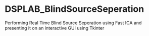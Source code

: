 # DSPLAB_BlindSourceSeperation
Performing Real Time Blind Source Seperation using Fast ICA and presenting it on an interactive GUI using Tkinter
